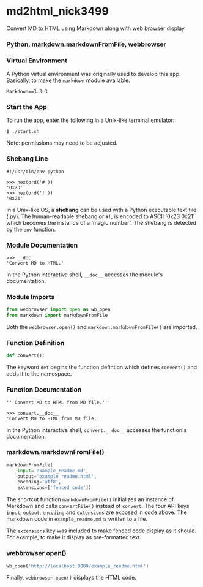 # md2html_nick3499
Convert MD to HTML using Markdown along with web browser display

### Python, markdown.markdownFromFile, webbrowser

### Virtual Environment

A Python virtual environment was originally used to develop this app. Basically, to make the `markdown` module available.

```
Markdown==3.3.3
```

### Start the App

To run the app, enter the following in a Unix-like terminal emulator:

```
$ ./start.sh
```

Note: permissions may need to be adjusted.

### Shebang Line

```
#!/usr/bin/env python
```

```
>>> hex(ord('#'))
'0x23'
>>> hex(ord('!'))
'0x21'
```

In a Unix-like OS, a **shebang** can be used with a Python executable text file (.py). The human-readable shebang or `#!`, is encoded to ASCII '0x23 0x21' which becomes the instance of a 'magic number'. The shebang is detected by the `env` function.

### Module Documentation

```
>>> __doc__
'Convert MD to HTML.'
```

In the Python interactive shell, `__doc__` accesses the module's documentation.

### Module Imports

```python
from webbrowser import open as wb_open
from markdown import markdownFromFile
```

Both the `webbrowser.open()` and `markdown.markdownFromFile()` are imported.

### Function Definition

```python
def convert():
```

The keyword `def` begins the function defintion which defines `convert()` and adds it to the namespace.

### Function Documentation

```
'''Convert MD to HTML from MD file.'''
```

```
>>> convert.__doc__
'Convert MD to HTML from MD file.'
```

In the Python interactive shell, `convert.__doc__` accesses the function's documentation.

### markdown.markdownFromFile()

```python
markdownFromFile(
    input='example_readme.md',
    output='example_readme.html',
    encoding='utf8',
    extensions=['fenced_code'])
```

The shortcut function `markdownFromFile()` initializes an instance of Markdown and calls `convertFile()` instead of `convert`.
The four API keys `input`, `output`, `encoding` and `extensions` are exposed in code above. The markdown code in `example_readme.md` is written to a file.

The `extensions` key was included to make fenced code display as it should. For example, to make it display as pre-formatted text.

### webbrowser.open()

```python
wb_open('http://localhost:8000/example_readme.html')
```

Finally, `webbrowser.open()` displays the HTML code.

